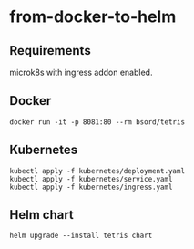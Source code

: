# from-docker-to-helm

## Requirements

microk8s with ingress addon enabled.

## Docker
```
docker run -it -p 8081:80 --rm bsord/tetris
```

## Kubernetes
```
kubectl apply -f kubernetes/deployment.yaml
kubectl apply -f kubernetes/service.yaml
kubectl apply -f kubernetes/ingress.yaml
```

## Helm chart
```
helm upgrade --install tetris chart
```
